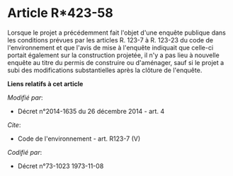 # Article R*423-58

Lorsque le projet a précédemment fait l'objet d'une enquête publique dans les conditions prévues par les articles R. 123-7 à
R. 123-23 du code de l'environnement et que l'avis de mise à l'enquête indiquait que celle-ci portait également sur la
construction projetée, il n'y a pas lieu à nouvelle enquête au titre du permis de construire ou d'aménager, sauf si le projet
a subi des modifications substantielles après la clôture de l'enquête.

**Liens relatifs à cet article**

_Modifié par_:

  - Décret n°2014-1635 du 26 décembre 2014 - art. 4

_Cite_:

  - Code de l'environnement - art. R123-7 (V)

_Codifié par_:

  - Décret n°73-1023 1973-11-08
